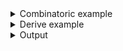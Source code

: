 <details><summary>Combinatoric example</summary>

```no_run
#[derive(Debug, Clone)]
pub struct Options {
    number: u32,
}
pub fn options() -> OptionParser<Options> {
    let number = long("number").argument::<u32>("N").map(|x| x * 2);
    construct!(Options { number }).to_options()
}
```

</details>
<details><summary>Derive example</summary>

```no_run
fn twice_the_num(n: u32) -> u32 {
    n * 2
}

#[derive(Debug, Clone, Bpaf)]
#[bpaf(options)]
pub struct Options {
    #[bpaf(argument::<u32>("N"), map(twice_the_num))]
    number: u32,
}
```

</details>
<details><summary>Output</summary>

`map` don't make any changes to generated `--help` message


You can use `map` to apply arbitrary pure transformation to any input.
Here `--number` takes a numerical value and doubles it


<div class='bpaf-doc'>
$ app --number 10<br>
Options { number: 20 }
</div>


But if function inside the parser fails - user will get the error back unless it's handled
in some way. In fact here execution never reaches `map` function -
[`argument`](NamedArg::argument) tries to parse `ten` as a number, fails and reports the error


<div class='bpaf-doc'>
$ app --number ten<br>
Couldn't parse <b>ten</b>: invalid digit found in string<p></p><tt><b>app</b></tt> <tt><b>--number</b></tt> THIS -&gt; <b>ten</b>
<style>
div.bpaf-doc {
    padding: 14px;
    background-color:var(--code-block-background-color);
    font-family: "Source Code Pro", monospace;
    margin-bottom: 0.75em;
}
div.bpaf-doc dt { margin-left: 1em; }
div.bpaf-doc dd { margin-left: 3em; }
div.bpaf-doc dl { margin-top: 0; padding-left: 1em; }
div.bpaf-doc  { padding-left: 1em; }
</style>
</div>

</details>